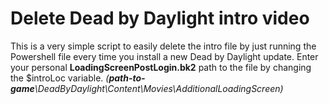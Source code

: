 # Delete Dead by Daylight intro video

This is a very simple script to easily delete the intro file by just running the Powershell file every time you install a new Dead by Daylight update.
Enter your personal **LoadingScreenPostLogin.bk2** path to the file by changing the $introLoc variable. *(**path-to-game**\DeadByDaylight\Content\Movies\AdditionalLoadingScreen)*
